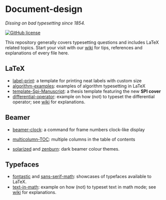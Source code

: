 # Document-design

*Dissing on bad typesetting since 1854.*

[![GitHub license](https://img.shields.io/badge/licence-MIT-blue.svg)](https://github.com/texstremists/Document-design/blob/master/LICENSE)

This repository generally covers typesetting questions and includes LaTeX related topics.
Start your visit with our [wiki](https://github.com/texstremists/Document-design/wiki) for tips, references and explanations of every file here.


## LaTeX

- [label-print](https://github.com/texstremists/Document-design/tree/master/unsorted/labelPrint): a template for printing neat labels with custom size
- [algorithm-examples](https://github.com/texstremists/Document-design/blob/master/unsorted/algorithmExamples.tex): examples of algorithm typesetting in LaTeX
- [template-Spi-Manuscript](https://github.com/texstremists/Document-design/blob/master/unsorted/template-Spi-Manuscript/): a thesis template featuring the new **SPI cover** 
- [differential-operator](https://github.com/texstremists/Document-design/blob/master/unsorted/differential-operator.tex): example on how (not) to typeset the differential operator; see [wiki](https://github.com/texstremists/Document-design/wiki/Typesetting-math#differential-operator-definition) for explanations.


## Beamer

- [beamer-clock](https://github.com/texstremists/Document-design/blob/master/presentations/beamer-clock/beamerClock.md): a command for frame numbers clock-like display

- [multicolumn-TOC](https://github.com/texstremists/Document-design/blob/master/presentations/multicolumnTOC.tex): multiple columns in the table of contents

- [solarized](https://github.com/texstremists/Document-design/blob/master/presentations/beamercolorthemesolarizeddark.sty) and [zenburn](https://github.com/texstremists/Document-design/blob/master/presentations/beamercolorthemezenburn.sty): dark beamer colour themes.



## Typefaces

- [fontastic](https://github.com/texstremists/Document-design/blob/master/typefaces/fontastic.tex) and [sans-serif-math](https://github.com/texstremists/Document-design/blob/master/typefaces/sans-serif-math.tex): showcases of typefaces available to LaTeX.
- [text-in-math](https://github.com/texstremists/Document-design/blob/master/typefaces/text-in-math.tex): example on how (not) to typeset text in math mode; see [wiki](https://github.com/texstremists/Document-design/wiki/Typesetting-math#typeface) for explanations.
